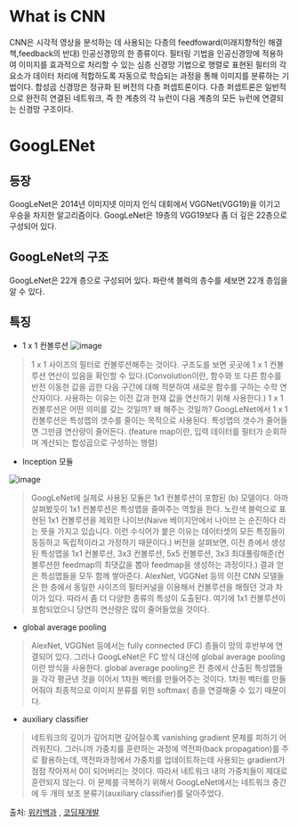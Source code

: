 # What is CNN
CNN은 시각적 영상을 분석하는 데 사용되는 다층의 feedfoward(미래지향적인 해결책,feedback의 반대) 인공신경망의 한 종류이다. 
필터링 기법을 인공신경망에 적용하여 이미지를 효과적으로 처리할 수 있는 심층 신경망 기법으로 행렬로 표현된 필터의 각 요소가 데이터 처리에 
적합하도록 자동으로 학습되는 과정을 통해 이미지를 분류하는 기법이다.
합성곱 신경망은 정규화 된 버전의 다층 퍼셉트론이다. 다층 퍼셉트론은 일반적으로 완전히 연결된 네트워크, 즉 한 계층의 각 뉴런이 다음 계층의 모든 뉴런에 연결되는 신경망 구조이다.

# GoogLENet
## 등장
GoogLeNet은 2014년 이미지넷 이미지 인식 대회에서 VGGNet(VGG19)을 이기고 우승을 차지한 알고리즘이다. 
GoogLeNet은 19층의 VGG19보다 좀 더 깊은 22층으로 구성되어 있다. 
## GoogLeNet의 구조
GoogLeNet은 22개 층으로 구성되어 있다. 파란색 블럭의 층수를 세보면 22개 층임을 알 수 있다. 

## 특징
- 1 x 1 컨볼루션
![image](https://user-images.githubusercontent.com/100742454/202461189-90257f40-abc2-4964-bc59-3717b78d5832.png)

 >1 x 1 사이즈의 필터로 컨볼루션해주는 것이다. 구조도를 보면 곳곳에 1 x 1 컨볼루션 연산이 있음을 확인할 수 있다.(Convolution이란, 함수와 또 다른 함수를 반전 이동한 값을 곱한 다음  구간에 대해 적분하여 새로운 함수를 구하는 수학 연산자이다. 사용하는 이유는 이전 값과 현재 값을 연산하기 위해 사용한다.)
 1 x 1 컨볼루션은 어떤 의미를 갖는 것일까? 왜 해주는 것일까? 
 GoogLeNet에서 1 x 1 컨볼루션은 특성맵의 갯수를 줄이는 목적으로 사용된다. 특성맵의 갯수가 줄어들면 그만큼 연산량이 줄어든다.
 (feature map이란, 입력 데이터를 필터가 순회하며 계산되는 합성곱으로 구성하는 행렬)
 
 - Inception 모듈
 
![image](https://user-images.githubusercontent.com/100742454/202461092-3129404c-265c-45b8-8ef7-6abea36beac8.png)
>GoogLeNet에 실제로 사용된 모듈은 1x1 컨볼루션이 포함된 (b) 모델이다. 아까 살펴봤듯이 1x1 컨볼루션은 특성맵을 줄여주는 역할을 한다. 노란색 블럭으로 표현된 1x1 컨볼루션을 제외한 나이브(Naive 베이지안에서 나이브 는 순진하다 라는 뜻을 가지고 있습니다. 이런 수식어가 붙은 이유는 데이터셋의 모든 특징들이 동등하고 독립적이라고 가정하기 때문이다.) 버전을 살펴보면, 이전 층에서 생성된 특성맵을 1x1 컨볼루션, 3x3 컨볼루션, 5x5 컨볼루션, 3x3 최대풀링해준(컨볼루션한 feedmap의 최댓값을 뽑아 feedmap을 생성하는 과정이다.) 결과 얻은 특성맵들을 모두 함께 쌓아준다. AlexNet, VGGNet 등의 이전 CNN 모델들은 한 층에서 동일한 사이즈의 필터커널을 이용해서 컨볼루션을 해줬던 것과 차이가 있다. 따라서 좀 더 다양한 종류의 특성이 도출된다. 여기에 1x1 컨볼루션이 포함되었으니 당연히 연산량은 많이 줄어들었을 것이다. 

- global average pooling
>AlexNet, VGGNet 등에서는 fully connected (FC) 층들이 망의 후반부에 연결되어 있다. 그러나 GoogLeNet은 FC 방식 대신에 global average pooling이란 방식을 사용한다. global average pooling은 전 층에서 산출된 특성맵들을 각각 평균낸 것을 이어서 1차원 벡터를 만들어주는 것이다. 1차원 벡터를 만들어줘야 최종적으로 이미지 분류를 위한 softmax( 층을 연결해줄 수 있기 때문이다.

- auxiliary classifier
>네트워크의 깊이가 깊어지면 깊어질수록 vanishing gradient 문제를 피하기 어려워진다. 그러니까 가중치를 훈련하는 과정에 역전파(back propagation)를 주로 활용하는데, 역전파과정에서 가중치를 업데이트하는데 사용되는 gradient가 점점 작아져서 0이 되어버리는 것이다. 따라서 네트워크 내의 가중치들이 제대로 훈련되지 않는다. 이 문제를 극복하기 위해서 GoogLeNet에서는 네트워크 중간에 두 개의 보조 분류기(auxiliary classifier)를 달아주었다. 


출처: [위키백과](https://ko.wikipedia.org/wiki/%EC%9C%84%ED%82%A4%EB%B0%B1%EA%B3%BC:%EB%8C%80%EB%AC%B8) , [코딩재개발](https://bskyvision.com/539)
